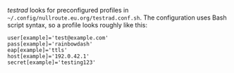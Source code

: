 _testrad_ looks for preconfigured profiles in `~/.config/nullroute.eu.org/testrad.conf.sh`. The configuration uses Bash script syntax, so a profile looks roughly like this:

    user[example]='test@example.com'
    pass[example]='rainbowdash'
    eap[example]='ttls'
    host[example]='192.0.42.1'
    secret[example]='testing123'
